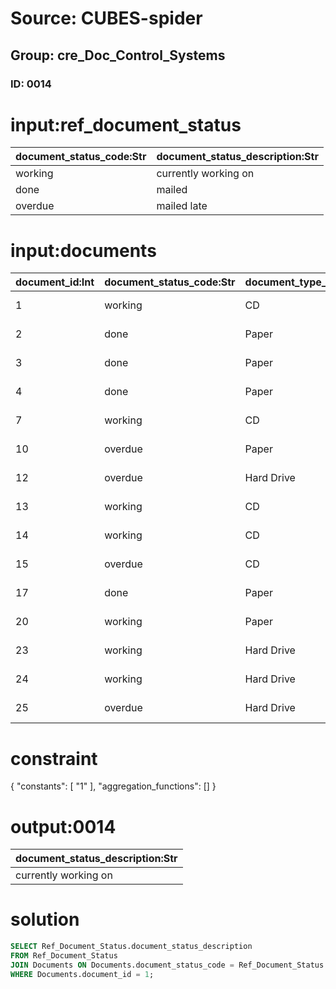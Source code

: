 # Source: CUBES-spider
## Group: cre_Doc_Control_Systems
### ID: 0014

# input:ref_document_status

| document_status_code:Str | document_status_description:Str |
|---|---|
| working | currently working on |
| done | mailed |
| overdue | mailed late |

# input:documents

| document_id:Int | document_status_code:Str | document_type_code:Str | shipping_agent_code:Str | receipt_date:Str | receipt_number:Str | other_details:Str |
|---|---|---|---|---|---|---|
| 1 | working | CD | UP | 2008-04-21 20:42:25 | 19 | z |
| 2 | done | Paper | US | 1974-05-08 00:00:46 | 34 | h |
| 3 | done | Paper | UP | 2014-12-25 17:22:44 | 93 | h |
| 4 | done | Paper | US | 1973-11-05 21:48:53 | 80 | q |
| 7 | working | CD | SH | 1982-09-27 14:52:15 | 61 | w |
| 10 | overdue | Paper | UP | 1976-09-15 19:24:17 | 8 | m |
| 12 | overdue | Hard Drive | US | 1996-05-31 06:51:58 | 69 | n |
| 13 | working | CD | UP | 2015-04-03 09:36:19 | 79 | y |
| 14 | working | CD | FE | 2017-07-02 17:39:09 | 117 | u |
| 15 | overdue | CD | UP | 1986-12-14 14:18:59 | 37 | r |
| 17 | done | Paper | FE | 1983-09-26 09:32:56 | 55 | p |
| 20 | working | Paper | UP | 1996-07-27 03:30:40 | 189 | x |
| 23 | working | Hard Drive | FE | 1999-04-17 14:19:32 | 124 | b |
| 24 | working | Hard Drive | FE | 2005-09-30 00:10:02 | 114 | j |
| 25 | overdue | Hard Drive | AL | 1985-11-05 17:59:34 | 83 | u |

# constraint

{
  "constants": [
    "1"
  ],
  "aggregation_functions": []
}

# output:0014

| document_status_description:Str |
|---|
| currently working on |

# solution

```sql
SELECT Ref_Document_Status.document_status_description
FROM Ref_Document_Status
JOIN Documents ON Documents.document_status_code = Ref_Document_Status.document_status_code
WHERE Documents.document_id = 1;
```
